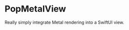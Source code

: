 PopMetalView
==========================
Really simply integrate Metal rendering into a SwiftUI view.